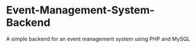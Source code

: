 # Event-Management-System-Backend

A simple backend for an event management system using PHP and MySQL
